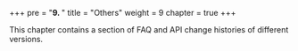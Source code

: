 +++
pre = "<b>9. </b>"
title = "Others"
weight = 9
chapter = true
+++

This chapter contains a section of FAQ and API change histories of different versions.
